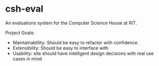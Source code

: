 csh-eval
==========
An evaluations system for the Computer Science House at RIT.

Project Goals:
- Maintainablility: Should be easy to refactor with confidence.
- Extensibility: Should be easy to interface with
- Usability: site should have intelligent design decisions with real use cases
             in mind
